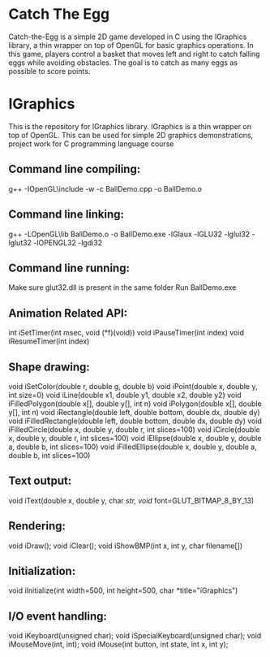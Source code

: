 
# Catch The Egg
Catch-the-Egg is a simple 2D game developed in C using the IGraphics library, a thin wrapper on top of OpenGL for basic graphics operations. In this game, players control a basket that moves left and right to catch falling eggs while avoiding obstacles. The goal is to catch as many eggs as possible to score points.

# IGraphics
This is the repository for IGraphics library. IGraphics is a thin wrapper on top of OpenGL. This can be used for simple 2D graphics demonstrations, project work for C programming language course

Command line compiling:
-----------------------
g++ -IOpenGL\include -w -c BallDemo.cpp -o BallDemo.o

Command line linking:
---------------------
g++ -LOpenGL\lib BallDemo.o -o BallDemo.exe -lGlaux -lGLU32 -lglui32 -lglut32 -lOPENGL32 -lgdi32

Command line running:
---------------------
Make sure glut32.dll is present in the same folder
Run BallDemo.exe

Animation Related API:
----------------------
int iSetTimer(int msec, void (*f)(void))
void iPauseTimer(int index)
void iResumeTimer(int index)

Shape drawing:
--------------
void iSetColor(double r, double g, double b)
void iPoint(double x, double y, int size=0)
void iLine(double x1, double y1, double x2, double y2)
void iFilledPolygon(double x[], double y[], int n)
void iPolygon(double x[], double y[], int n)
void iRectangle(double left, double bottom, double dx, double dy)
void iFilledRectangle(double left, double bottom, double dx, double dy)
void iFilledCircle(double x, double y, double r, int slices=100)
void iCircle(double x, double y, double r, int slices=100)
void iEllipse(double x, double y, double a, double b, int slices=100)
void iFilledEllipse(double x, double y, double a, double b, int slices=100)

Text output:
------------
void iText(double x, double y, char *str, void* font=GLUT_BITMAP_8_BY_13)

Rendering:
----------
void iDraw();
void iClear();
void iShowBMP(int x, int y, char filename[])

Initialization:
---------------
void iInitialize(int width=500, int height=500, char *title="iGraphics")

I/O event handling:
-------------------
void iKeyboard(unsigned char);
void iSpecialKeyboard(unsigned char);
void iMouseMove(int, int);
void iMouse(int button, int state, int x, int y);

